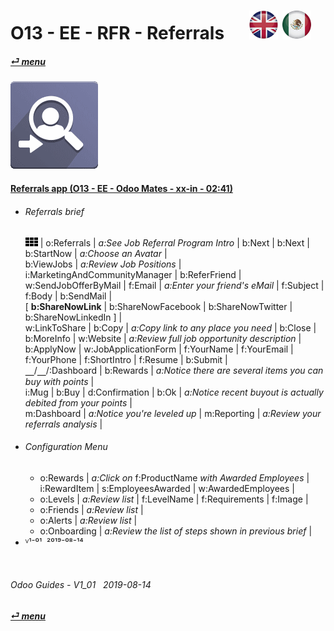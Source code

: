 # O13 - EE - RFR - Referrals &nbsp;&nbsp;&nbsp;&nbsp; [![en-uk](/doc/img/flg/en-uk-flg-btn-sml.png)](/en-uk/o13/ee/rfr/en-uk-o13-ee-rfr-guides.md) [ ![es-mx](/doc/img/flg/es-mx-flg-btn-sml.png)](/es-mx/o13/ee/rfr/es-mx-o13-ee-rfr-guides.md)
#### [_&#x23CE; menu_](/en-uk/o13/ee/en-uk-o13-ee-guides-menu.md "Back to EE menu")  
### ![rfr](/doc/img/app/big/rfr.png)
[ⱽ¹²³⁴⁵⁶⁷⁸⁹⁰⁻]: # (ⱽ¹²³⁴⁵⁶⁷⁸⁹⁰⁻)

#### [Referrals app (O13 - EE - Odoo Mates - xx-in - 02:41)](https://youtube.com/embed/Pp_CMD7_D5Y?autoplay=1&start=0&end=147&rel=0)  

- ###### Referrals brief
    ![apps](/doc/img/apps.png) | o:Referrals | _a:See Job Referral Program Intro_ | b:Next | b:Next | b:StartNow | _a:Choose an Avatar_ |  
    b:ViewJobs | _a:Review Job Positions_ | i:MarketingAndCommunityManager | b:ReferFriend |  
    w:SendJobOfferByMail | f:Email | _a:Enter your friend's eMail_ | f:Subject | f:Body | b:SendMail |  
    \[ **b:ShareNowLink** | b:ShareNowFacebook | b:ShareNowTwitter | b:ShareNowLinkedIn ] |  
    w:LinkToShare | b:Copy | _a:Copy link to any place you need_ | b:Close |  
    b:MoreInfo | w:Website | _a:Review full job opportunity description_ |  
    b:ApplyNow | w:JobApplicationForm | f:YourName | f:YourEmail | f:YourPhone | f:ShortIntro | f:Resume | b:Submit |  
    &#x23BD;/&#x23BD;/:Dashboard | b:Rewards | _a:Notice there are several items you can buy with points_ |  
    i:Mug | b:Buy | d:Confirmation | b:Ok | _a:Notice recent buyout is actually debited from your points_ |  
    m:Dashboard | _a:Notice you're leveled up_ | m:Reporting | _a:Review your referrals analysis_ |  
- ###### Configuration Menu
    - o:Rewards | _a:Click on_ f:ProductName _with Awarded Employees_ |  
        i:RewardItem | s:EmployeesAwarded | w:AwardedEmployees |  
    - o:Levels | _a:Review list_ | f:LevelName | f:Requirements | f:Image |  
    - o:Friends | _a:Review list_ |  
    - o:Alerts | _a:Review list_ |  
    - o:Onboarding | _a:Review the list of steps shown in previous brief_ |  
- ⱽ¹⁻⁰¹ &nbsp;²⁰¹⁹⁻⁰⁸⁻¹⁴

<br>

###### Odoo Guides - V1_01 &nbsp; 2019-08-14  
**[_&#x23CE; menu_](/en-uk/o13/ee/en-uk-o13-ee-guides-menu.md)**  
